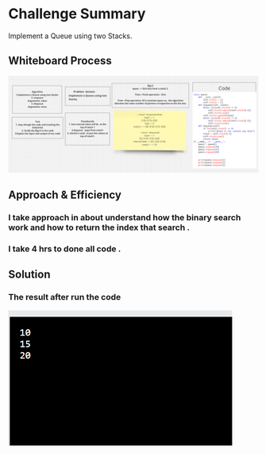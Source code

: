 # Challenge Summary
<!-- Description of the challenge -->
Implement a Queue using two Stacks.
## Whiteboard Process
<!-- Embedded whiteboard image -->
![image5](stack_queue_pseudo.png)
## Approach & Efficiency
<!-- What approach did you take? Why? What is the Big O space/time for this approach? -->
### I take approach in about understand how the binary search work and how to return the index that search .

### I take 4 hrs to done all code .
## Solution
<!-- Show how to run your code, and examples of it in action -->
### The result after run the code
![image5](results.png)



